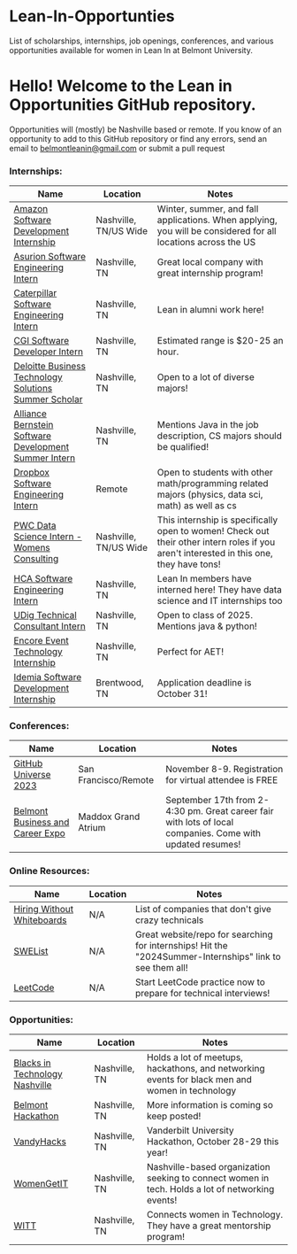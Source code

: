 # Lean-In-Opportunties


List of scholarships, internships, job openings, conferences, and various opportunities available for women in Lean In at Belmont University.


 # Hello! Welcome to the Lean in Opportunities GitHub repository.

Opportunities will (mostly) be Nashville based or remote.
If you know of an opportunity to add to this GitHub repository or find any errors, send an email to belmontleanin@gmail.com or submit a pull request


### Internships:
|     Name      |   Location    |    Notes      |
| ------------- | ------------- | ------------- |
| [Amazon Software Development Internship](https://www.amazon.jobs/en/jobs/2408098/software-development-engineer-internship-2024-us)  | Nashville, TN/US Wide  | Winter, summer, and fall applications. When applying, you will be considered for all locations across the US   |
| [Asurion Software Engineering Intern](https://careers.asurion.com/meet-our-teams/students-and-internships/)  | Nashville, TN | Great local company with great internship program!    |
| [Caterpillar Software Engineering Intern](https://careers.caterpillar.com/en/jobs/job/r0000218577-2024-summer-corporate-intern-information-technology/)  | Nashville, TN | Lean in alumni work here!   |
| [CGI Software Developer Intern](https://uat.ent.cgi.com/en/careers) | Nashville, TN | Estimated range is $20-25 an hour.   |
| [Deloitte Business Technology Solutions Summer Scholar](https://apply.deloitte.com/careers/JobDetail/Deloitte-Consulting-Business-Technology-Solutions-Summer-Scholar/144040)  | Nashville, TN | Open to a lot of diverse majors!   |
| [Alliance Bernstein Software Development Summer Intern](https://abglobal.wd1.myworkdayjobs.com/en-US/abcampuscareers/job/Software-Development-Summer-Intern_R0010567)  | Nashville, TN | Mentions Java in the job description, CS majors should be qualified!   |
| [Dropbox Software Engineering Intern](https://jobs.dropbox.com/listing/5265677)  | Remote | Open to students with other math/programming related majors (physics, data sci, math) as well as cs   |
| [PWC Data Science Intern - Womens Consulting](https://jobs.us.pwc.com/job/birmingham/products-and-tech-data-science-intern-summer-2025-women-s-consulting-experience/932/54096575168)  | Nashville, TN/US Wide | This internship is specifically open to women! Check out their other intern roles if you aren't interested in this one, they have tons!   |
| [HCA Software Engineering Intern](https://careers.hcahealthcare.com/jobs/13359530-software-engineering-intern)  | Nashville, TN | Lean In members have interned here! They have data science and IT internships too   |
| [UDig Technical Consultant Intern](https://www.udig.com/careers/job-listing/?gh_jid=5675350003)  | Nashville, TN | Open to class of 2025. Mentions java & python!   |
| [Encore Event Technology Internship](https://jobs.encoreglobal.com/en/job/nashville/event-technology-internship-nashville-tn/12098/51528113344)  | Nashville, TN | Perfect for AET!   |
| [Idemia Software Development Internship](https://uscareers-idemia.icims.com/jobs/6530/software-development-internship---summer-2024/job?mobile=false&width=1140&height=500&bga=true&needsRedirect=false&jan1offset=-360&jun1offset=-300)  | Brentwood, TN | Application deadline is October 31!   |


### Conferences:
|     Name      |   Location    |     Notes     |
| ------------- | ------------- | ------------- |
| [GitHub Universe 2023](https://githubuniverse.com/) | San Francisco/Remote  |  November 8-9. Registration for virtual attendee is FREE |
| [Belmont Business and Career Expo](https://belmont.campuslabs.com/engage/event/9164983)  | Maddox Grand Atrium  | September 17th from 2-4:30 pm. Great career fair with lots of local companies. Come with updated resumes!  |

### Online Resources:
|     Name      |   Location    |     Notes     |
| ------------- | ------------- | ------------- |
| [Hiring Without Whiteboards](https://github.com/poteto/hiring-without-whiteboards)  | N/A  | List of companies that don't give crazy technicals  |
| [SWEList](https://swelist.com/)  | N/A  | Great website/repo for searching for internships! Hit the "2024Summer-Internships" link to see them all!  |
| [LeetCode](https://leetcode.com/)  | N/A  | Start LeetCode practice now to prepare for technical interviews!  |

### Opportunities:
|     Name      |   Location    |     Notes     |
| ------------- | ------------- | ------------- |
| [Blacks in Technology Nashville](https://www.meetup.com/blacks-in-technology-nashville/)  | Nashville, TN | Holds a lot of meetups, hackathons, and networking events for black men and women in technology |
| [Belmont Hackathon](https://www.instagram.com/belmontdataexp/)  | Nashville, TN | More information is coming so keep posted!  |
| [VandyHacks](https://vandyhacks.org/)  | Nashville, TN | Vanderbilt University Hackathon, October 28-29 this year!  |
| [WomenGetIT](http://womengetit.net/)  | Nashville, TN | Nashville-based organization seeking to connect women in tech. Holds a lot of networking events!  |
| [WITT](https://www.wittn.org/)  | Nashville, TN | Connects women in Technology. They have a great mentorship program!  |
